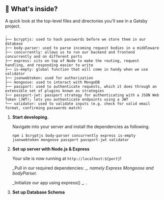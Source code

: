 ## 🧐 What's inside?

A quick look at the top-level files and directories you'll see in a Gatsby project.

    .
    ├── bcryptjs: used to hash passwords before we store them in our database
    ├── body-parser: used to parse incoming request bodies in a middleware
    ├── concurrently: allows us to run our backend and frontend concurrently and on different ports
    ├── express: sits on top of Node to make the routing, request handling, and responding easier to write
    ├── is-empty: global function that will come in handy when we use validator
    ├── jsonwebtoken: used for authorization
    ├── mongoose: used to interact with MongoDB
    ├── passport: used to authenticate requests, which it does through an extensible set of plugins known as strategies
    ├── passport-jwt: passport strategy for authenticating with a JSON Web Token (JWT); lets you authenticate endpoints using a JWT                 
    └── validator: used to validate inputs (e.g. check for valid email format, confirming passwords match)                     


1.  **Start developing.**

    Navigate into your server and install the dependencies as following.

    ```shell
    npm i bcryptjs body-parser concurrently express is-empty jsonwebtoken mongoose passport passport-jwt validator
    ```

2.  **Set up server with Node.js & Express**

    Your site is now running at `http://localhost:${port}`!

    _Pull in our required dependencies: __. namely Express Mongoose and bodyParser._

    _Initialize our app using express() __. ._

3.  **Set up Database Schema**